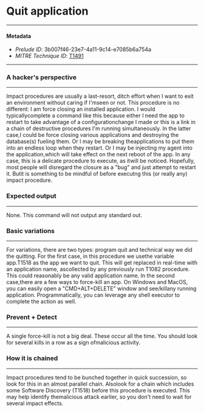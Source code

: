 
# Quit application

---

#### Metadata

- *Prelude ID*: 3b007f46-23e7-4a11-9c14-e7085b6a754a
- *MITRE Technique ID*: [T1491](https://attack.mitre.org/techniques/T1491/)

---

### A hacker's perspective

---

Impact procedures are usually a last-resort, ditch effort when I want to exit an environment without caring if I'mseen or not. This procedure is no different: I am force closing an installed application. I would typicallycomplete a command like this because either I need the app to restart to take advantage of a configurationchange I made or this is a link in a chain of destructive procedures I'm running simultaneously. In the latter case,I could be force closing various applications and destroying the database(s) fueling them. Or I may be breaking theapplications to put them into an endless loop when they restart. Or I may be injecting my agent into the application,which will take effect on the next reboot of the app. In any case, this is a delicate procedure to execute, as itwill be noticed. Hopefully, most people will disregard the closure as a "bug" and just attempt to restart it. Butit is something to be mindful of before executng this (or really any) impact procedure.

### Expected output

---

None. This command will not output any standard out.

### Basic variations

---

For variations, there are two types: program quit and technical way we did the quitting. For the first case, in this procedure we usethe variable app.T1518 as the app we want to quit. This will get replaced in real-time with an application name, ascollected by any previously run T1082 procedure. This could reasonably be any valid application name. In the second case,there are a few ways to force-kill an app. On Windows and MacOS, you can easily open a "CMD+ALT+DELETE" window and see/killany running application. Programmatically, you can leverage any shell executor to complete the action as well.

### Prevent + Detect

---

A single force-kill is not a big deal. These occur all the time. You should look for several kills in a row as a sign ofmalicious activity.

### How it is chained

---

Impact procedures tend to be bunched together in quick succession, so look for this in an almost parallel chain. Alsolook for a chain which includes some Software Discovery (T1518) before this procedure is executed. This may help identify themalicious attack earlier, so you don't need to wait for several impact effects.

